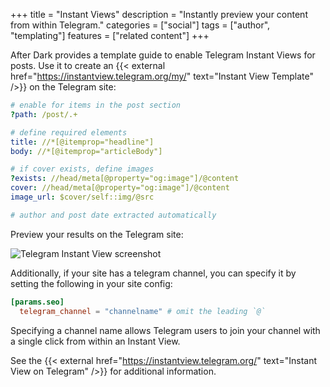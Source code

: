 +++
title = "Instant Views"
description = "Instantly preview your content from within Telegram."
categories = ["social"]
tags = ["author", "templating"]
features = ["related content"]
+++

After Dark provides a template guide to enable Telegram Instant Views for posts. Use it to create an {{< external href="https://instantview.telegram.org/my/" text="Instant View Template" />}} on the Telegram site:

```yaml
# enable for items in the post section
?path: /post/.+

# define required elements
title: //*[@itemprop="headline"]
body: //*[@itemprop="articleBody"]

# if cover exists, define images
?exists: //head/meta[@property="og:image"]/@content
cover: //head/meta[@property="og:image"]/@content
image_url: $cover/self::img/@src

# author and post date extracted automatically
```

Preview your results on the Telegram site:

![Telegram Instant View screenshot](/images/instant-view-fs8.png "Example Telegram Instant View for After Dark")

Additionally, if your site has a telegram channel, you can specify it by setting the following in your site config:

```toml
[params.seo]
  telegram_channel = "channelname" # omit the leading `@`
```

Specifying a channel name allows Telegram users to join your channel with a single click from within an Instant View.

See the {{< external href="https://instantview.telegram.org/" text="Instant View on Telegram" />}} for additional information.

